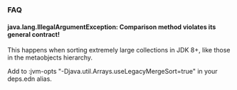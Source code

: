 ### FAQ

#### java.lang.IllegalArgumentException: Comparison method violates its general contract!
This happens when sorting extremely large collections in JDK 8+, like those in
the metaobjects hierarchy. 

Add to :jvm-opts "-Djava.util.Arrays.useLegacyMergeSort=true" in your
deps.edn alias.
